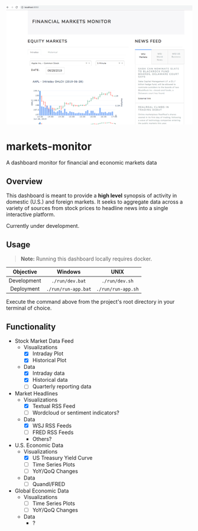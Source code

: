 ![Dashboard](https://github.com/bormanjo/markets-monitor/blob/master/images/dashboard.png?raw=true)

# markets-monitor

A dashboard monitor for financial and economic markets data

## Overview

This dashboard is meant to provide a **high level** synopsis of activity in domestic (U.S.) and foreign markets. It
seeks to aggregate data across a variety of sources from stock prices to headline news into a single interactive 
platform.

Currently under development.

## Usage

> **Note:** Running this dashboard locally requires docker.

| Objective | Windows | UNIX |
|:---:|:---:|:---:|
| Development | `./run/dev.bat` | `./run/dev.sh` |
| Deployment | `./run/run-app.bat` | `./run/run-app.sh` |
 
 Execute the command above from the project's root directory in your terminal of choice.

## Functionality

- Stock Market Data Feed
    - Visualizations
        - [X] Intraday Plot
        - [X] Historical Plot 
    - Data
        - [X] Intraday data
        - [X] Historical data
        - [ ] Quarterly reporting data
- Market Headlines
    - Visualizations
        - [X] Textual RSS Feed
        - [ ] Wordcloud or sentiment indicators?
    - Data
        - [X] WSJ RSS Feeds
        - [ ] FRED RSS Feeds
        - Others?
- U.S. Economic Data
    - Visualizations
        - [X] US Treasury Yield Curve
        - [ ] Time Series Plots
        - [ ] YoY/QoQ Changes
    - Data
        - [ ] Quandl/FRED
- Global Economic Data
    - Visualizations
        - [ ] Time Series Plots
        - [ ] YoY/QoQ Changes
    - Data
        - ?